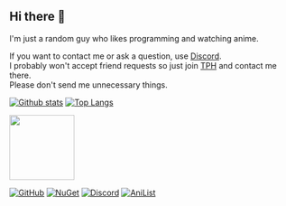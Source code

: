 ## Hi there 👋
I'm just a random guy who likes programming and watching anime.

If you want to contact me or ask a question, use [Discord](https://discord.com/users/374173830819872789).\
I probably won't accept friend requests so just join [TPH](https://discord.gg/programming) and contact me there.\
Please don't send me unnecessary things.


[![Github stats](https://github-readme-stats.vercel.app/api?username=Stone-Red-Code&show_icons=true&bg_color=0D1117&theme=dark&hide_border=true&count_private=true)](https://github.com/anuraghazra/github-readme-stats)
[![Top Langs](https://github-readme-stats.vercel.app/api/top-langs/?username=Stone-Red-Code&bg_color=0D1117&theme=dark&hide_border=true)](https://github.com/anuraghazra/github-readme-stats)
<br>

<img src="https://user-images.githubusercontent.com/56473591/116434160-76da5b00-a84a-11eb-9d21-ee947e099dd8.png" width="115">

[![GitHub](https://img.shields.io/badge/github-%23333333.svg?&logo=github&style=for-the-badge&logoColor=white)](https://github.com/stone-red-code)
[![NuGet](https://img.shields.io/badge/nuget-%23004880.svg?&amp;logo=nuget&amp;style=for-the-badge&amp;logoColor=white)](https://www.nuget.org/profiles/Stone_Red)
[![Discord](https://img.shields.io/badge/discord-%237289DA.svg?&logo=discord&style=for-the-badge&logoColor=white)](https://discord.com/users/374173830819872789)
[![AniList](https://img.shields.io/badge/anilist-%23000FFF.svg?&logo=anilist&style=for-the-badge&logoColor=white)](https://anilist.co/user/StoneRed)
